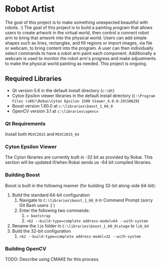 Robot Artist
================

The goal of this project is to make something unexpected beautiful with robots. :)  The goal of this project is to build a painting program that allows users to create artwork in the virtual world, then control a connect robot arm to bring that artwork into the physical world.  Users can add simple shapes such as lines, rectangles, and fill regions or import images, via file or webcam, to bring content into the program.  A user can then individually select commands to have a robot arm paint each component.  Additionally a webcam is used to monitor the robot arm's progress and make adjustments to make the physical world painting as needed.  This project is ongoing.

## Required Libraries ##
- Qt version 5.6 in the default install directory (`c:\Qt`)  
-  Cyton Epsilon viewer libraries in the default install directory (`C:\Program Files (x86)\Robai\Cyton Epsilon 1500 Viewer_4.0.0-20150629`)  
- Boost version 1.60.0 at `c:\libraries\boost_1_60_0`  
- OpenCV version 3.1 at `c:\libraries\opencv`  

### Qt Requirements ###
Install both `MSVC2015` and `MSVC2015_64` 
### Cyton Epsilon Viewer ###
The Cyton libraries are currently built in -32 bit as provided by Robai. This section will be updated if/when Robai sends us -64 bit compiled libraries.  
### Building Boost ###
Boost is built in the following manner (for building 32-bit along-side 64-bit):  
1. Build the standard 64-bit configuration    
	1. Navigate to `C:\libraries\boost_1_60_0` in Command Prompt (sorry Git Bash users :[ )   
	2. Enter the following two commands:  
		1. `> bootstrap`  
		2. `>b2 --build-type=complete address-model=64 --with-system`
3. Rename the `lib` folder in `C:\libraries\boost_1_60_0\stage` to `lib_64`  
4. Build the 32-bit configuration  
	1. `>b2 --build-type=complete address-model=32 --with-system`  
### Building OpenCV ###
TODO: Describe using CMAKE for this process. 
